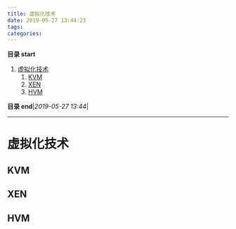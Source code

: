 ```yaml
---
title: 虚拟化技术
date: 2019-05-27 13:44:23
tags: 
categories: 
---
```


**目录 start**
 
1. [虚拟化技术](#虚拟化技术)
    1. [KVM](#kvm)
    1. [XEN](#xen)
    1. [HVM](#hvm)

**目录 end**|_2019-05-27 13:44_|
****************************************
# 虚拟化技术

## KVM

## XEN

## HVM


